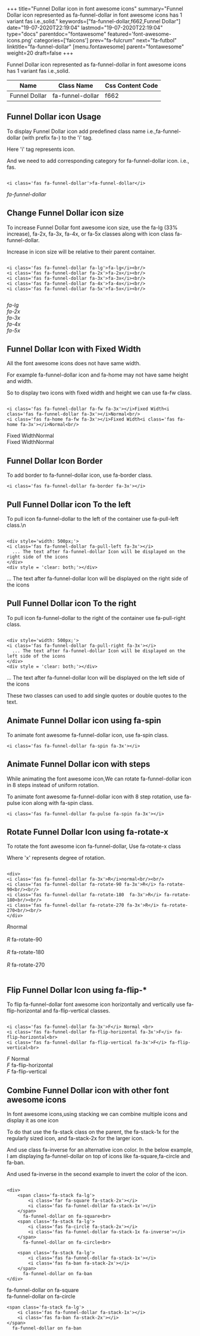 +++
title="Funnel Dollar icon in font awesome icons"
summary="Funnel Dollar icon represented as fa-funnel-dollar in font awesome icons has 1 variant fas i.e.,solid."
keywords=["fa-funnel-dollar,f662,Funnel Dollar"]
date="19-07-2020T22:19:04"
lastmod="19-07-2020T22:19:04"
type="docs"
parentdoc="fontawesome"
featured='font-awesome-icons.png'
categories=['faicons']
prev="fa-fulcrum"
next="fa-futbol"
linktitle="fa-funnel-dollar"
[menu.fontawesome]
parent="fontawesome"
weight=20
draft=false
+++


Funnel Dollar icon represented as fa-funnel-dollar in font awesome icons has 1 variant fas i.e.,solid.

<div class='table-responsive'><table class='table'><thead><tr><th>Name</th><th>Class Name</th><th>Css Content Code</th></tr></thead><tbody><tr><td>Funnel Dollar</td><td>fa-funnel-dollar</td><td>f662</td></tr></tbody></table></div>



## Funnel Dollar icon Usage

To display Funnel Dollar icon add predefined class name i.e.,fa-funnel-dollar (with prefix fa-) to the 'i' tag.

Here 'i' tag represents icon.

And we need to add corresponding category for fa-funnel-dollar icon. i.e., fas.


```

<i class='fas fa-funnel-dollar'>fa-funnel-dollar</i>
```

<i class='fas fa-funnel-dollar'>fa-funnel-dollar</i>




## Change Funnel Dollar icon size
To increase Funnel Dollar font awesome icon size, use the fa-lg (33% increase), fa-2x, fa-3x, fa-4x, or fa-5x classes along with icon class fa-funnel-dollar.

Increase in icon size will be relative to their parent container. 

```

<i class='fas fa-funnel-dollar fa-lg'>fa-lg</i><br/>
<i class='fas fa-funnel-dollar fa-2x'>fa-2x</i><br/>
<i class='fas fa-funnel-dollar fa-3x'>fa-3x</i><br/>
<i class='fas fa-funnel-dollar fa-4x'>fa-4x</i><br/>
<i class='fas fa-funnel-dollar fa-5x'>fa-5x</i><br/>
            
```

<i class='fas fa-funnel-dollar fa-lg'>fa-lg</i><br/>
<i class='fas fa-funnel-dollar fa-2x'>fa-2x</i><br/>
<i class='fas fa-funnel-dollar fa-3x'>fa-3x</i><br/>
<i class='fas fa-funnel-dollar fa-4x'>fa-4x</i><br/>
<i class='fas fa-funnel-dollar fa-5x'>fa-5x</i><br/>
            



## Funnel Dollar Icon with Fixed Width 

All the font awesome icons does not have same width.

For example fa-funnel-dollar icon and fa-home may not have same height and width.

So to display two icons with fixed width and height we can use fa-fw class.


```

<i class='fas fa-funnel-dollar fa-fw fa-3x'></i>Fixed Width<i class='fas fa-funnel-dollar fa-3x'></i>Normal<br/>
<i class='fas fa-home fa-fw fa-3x'></i>Fixed Width<i class='fas fa-home fa-3x'></i>Normal<br/>
```

<i class='fas fa-funnel-dollar fa-fw fa-3x'></i>Fixed Width<i class='fas fa-funnel-dollar fa-3x'></i>Normal<br/>
<i class='fas fa-home fa-fw fa-3x'></i>Fixed Width<i class='fas fa-home fa-3x'></i>Normal<br/>



## Funnel Dollar Icon Border 

To add border to fa-funnel-dollar icon, use fa-border class.


```
<i class='fas fa-funnel-dollar fa-border fa-3x'></i>

```
<i class='fas fa-funnel-dollar fa-border fa-3x'></i>





## Pull Funnel Dollar icon To the left

To pull icon fa-funnel-dollar to the left of the container use fa-pull-left class.\n

```

<div style='width: 500px;'>
<i class='fas fa-funnel-dollar fa-pull-left fa-3x'></i>
  ... The text after fa-funnel-dollar Icon will be displayed on the right side of the icons
</div>
<div style = 'clear: both;'></div>
```

<div style='width: 500px;'>
<i class='fas fa-funnel-dollar fa-pull-left fa-3x'></i>
  ... The text after fa-funnel-dollar Icon will be displayed on the right side of the icons
</div>
<div style = 'clear: both;'></div>




## Pull Funnel Dollar icon To the right
To pull icon fa-funnel-dollar to the right of the container use fa-pull-right class.

```

<div style='width: 500px;'>
<i class='fas fa-funnel-dollar fa-pull-right fa-3x'></i>
  ... The text after fa-funnel-dollar Icon will be displayed on the left side of the icons
</div>
<div style = 'clear: both;'></div>
```

<div style='width: 500px;'>
<i class='fas fa-funnel-dollar fa-pull-right fa-3x'></i>
  ... The text after fa-funnel-dollar Icon will be displayed on the left side of the icons
</div>
<div style = 'clear: both;'></div>

These two classes can used to add single quotes or double quotes to the text.


## Animate Funnel Dollar icon using fa-spin
To animate font awesome fa-funnel-dollar icon, use fa-spin class.

```
<i class='fas fa-funnel-dollar fa-spin fa-3x'></i>
```
<i class='fas fa-funnel-dollar fa-spin fa-3x'></i>




## Animate Funnel Dollar icon with steps
While animating the font awesome icon,We can rotate fa-funnel-dollar icon in 8 steps instead of uniform rotation.

To animate font awesome fa-funnel-dollar icon with 8 step rotation, use fa-pulse icon along with fa-spin class.


```
<i class='fas fa-funnel-dollar fa-pulse fa-spin fa-3x'></i>

```
<i class='fas fa-funnel-dollar fa-pulse fa-spin fa-3x'></i>





## Rotate Funnel Dollar Icon using fa-rotate-x
To rotate the font awesome icon fa-funnel-dollar, Use fa-rotate-x class

Where 'x' represents degree of rotation.


```

<div>
<i class='fas fa-funnel-dollar fa-3x'>R</i>normal<br/><br/>
<i class='fas fa-funnel-dollar fa-rotate-90 fa-3x'>R</i> fa-rotate-90<br/><br/> 
<i class='fas fa-funnel-dollar fa-rotate-180  fa-3x'>R</i> fa-rotate-180<br/><br/> 
<i class='fas fa-funnel-dollar fa-rotate-270 fa-3x'>R</i> fa-rotate-270<br/><br/>
</div>
```

<div>
<i class='fas fa-funnel-dollar fa-3x'>R</i>normal<br/><br/>
<i class='fas fa-funnel-dollar fa-rotate-90 fa-3x'>R</i> fa-rotate-90<br/><br/> 
<i class='fas fa-funnel-dollar fa-rotate-180  fa-3x'>R</i> fa-rotate-180<br/><br/> 
<i class='fas fa-funnel-dollar fa-rotate-270 fa-3x'>R</i> fa-rotate-270<br/><br/>
</div>




## Flip Funnel Dollar Icon using fa-flip-*
To flip fa-funnel-dollar font awesome icon horizontally and vertically use fa-flip-horizontal and fa-flip-vertical classes. 

```

<i class='fas fa-funnel-dollar fa-3x'>F</i> Normal <br>
<i class='fas fa-funnel-dollar fa-flip-horizontal fa-3x'>F</i> fa-flip-horizontal<br>
<i class='fas fa-funnel-dollar fa-flip-vertical fa-3x'>F</i> fa-flip-vertical<br>
```

<i class='fas fa-funnel-dollar fa-3x'>F</i> Normal <br>
<i class='fas fa-funnel-dollar fa-flip-horizontal fa-3x'>F</i> fa-flip-horizontal<br>
<i class='fas fa-funnel-dollar fa-flip-vertical fa-3x'>F</i> fa-flip-vertical<br>




## Combine Funnel Dollar icon with other font awesome icons
In font awesome icons,using stacking we can combine multiple icons and display it as one icon 

To do that use the fa-stack class on the parent, the fa-stack-1x for the regularly sized icon, and fa-stack-2x for the larger icon.

And use class fa-inverse for an alternative icon color. 
In the below example, I am displaying fa-funnel-dollar on top of icons like fa-square,fa-circle and fa-ban.

And used fa-inverse in the second example to invert the color of the icon.

```

<div>
    <span class='fa-stack fa-lg'>
        <i class='far fa-square fa-stack-2x'></i>
        <i class='fas fa-funnel-dollar fa-stack-1x'></i>
    </span>
      fa-funnel-dollar on fa-square<br>
    <span class='fa-stack fa-lg'>
        <i class='fas fa-circle fa-stack-2x'></i>
        <i class='fas fa-funnel-dollar fa-stack-1x fa-inverse'></i>
    </span>
      fa-funnel-dollar on fa-circle<br>

    <span class='fa-stack fa-lg'>
        <i class='fas fa-funnel-dollar fa-stack-1x'></i>
        <i class='fas fa-ban fa-stack-2x'></i>
    </span>
      fa-funnel-dollar on fa-ban
</div>
```

<div>
    <span class='fa-stack fa-lg'>
        <i class='far fa-square fa-stack-2x'></i>
        <i class='fas fa-funnel-dollar fa-stack-1x'></i>
    </span>
      fa-funnel-dollar on fa-square<br>
    <span class='fa-stack fa-lg'>
        <i class='fas fa-circle fa-stack-2x'></i>
        <i class='fas fa-funnel-dollar fa-stack-1x fa-inverse'></i>
    </span>
      fa-funnel-dollar on fa-circle<br>

    <span class='fa-stack fa-lg'>
        <i class='fas fa-funnel-dollar fa-stack-1x'></i>
        <i class='fas fa-ban fa-stack-2x'></i>
    </span>
      fa-funnel-dollar on fa-ban
</div>






